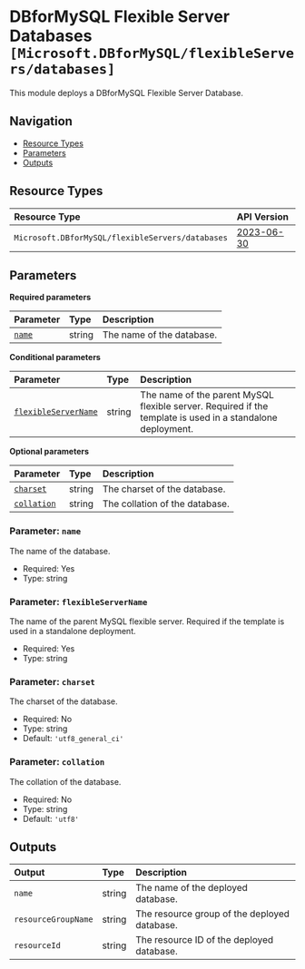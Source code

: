 # DBforMySQL Flexible Server Databases `[Microsoft.DBforMySQL/flexibleServers/databases]`

This module deploys a DBforMySQL Flexible Server Database.

## Navigation

- [Resource Types](#Resource-Types)
- [Parameters](#Parameters)
- [Outputs](#Outputs)

## Resource Types

| Resource Type | API Version |
| :-- | :-- |
| `Microsoft.DBforMySQL/flexibleServers/databases` | [2023-06-30](https://learn.microsoft.com/en-us/azure/templates/Microsoft.DBforMySQL/2023-06-30/flexibleServers/databases) |

## Parameters

**Required parameters**

| Parameter | Type | Description |
| :-- | :-- | :-- |
| [`name`](#parameter-name) | string | The name of the database. |

**Conditional parameters**

| Parameter | Type | Description |
| :-- | :-- | :-- |
| [`flexibleServerName`](#parameter-flexibleservername) | string | The name of the parent MySQL flexible server. Required if the template is used in a standalone deployment. |

**Optional parameters**

| Parameter | Type | Description |
| :-- | :-- | :-- |
| [`charset`](#parameter-charset) | string | The charset of the database. |
| [`collation`](#parameter-collation) | string | The collation of the database. |

### Parameter: `name`

The name of the database.

- Required: Yes
- Type: string

### Parameter: `flexibleServerName`

The name of the parent MySQL flexible server. Required if the template is used in a standalone deployment.

- Required: Yes
- Type: string

### Parameter: `charset`

The charset of the database.

- Required: No
- Type: string
- Default: `'utf8_general_ci'`

### Parameter: `collation`

The collation of the database.

- Required: No
- Type: string
- Default: `'utf8'`

## Outputs

| Output | Type | Description |
| :-- | :-- | :-- |
| `name` | string | The name of the deployed database. |
| `resourceGroupName` | string | The resource group of the deployed database. |
| `resourceId` | string | The resource ID of the deployed database. |

